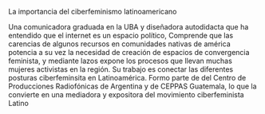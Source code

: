 La importancia del ciberfeminismo latinoamericano

Una comunicadora graduada en la UBA y diseñadora autodidacta que ha entendido que el internet es un espacio político, Comprende que las carencias de algunos recursos en comunidades nativas de américa potencia a su vez la necesidad de creación de espacios de convergencia feminista, y mediante lazos expone los procesos que llevan muchas mujeres activistas en la región.
Su trabajo es conectar las diferentes posturas ciberfeminsita en Latinoamérica. Formo parte de del Centro de Producciones Radiofónicas de Argentina y de CEPPAS Guatemala, lo que la convierte en una mediadora y expositora del movimiento ciberfeminista Latino
